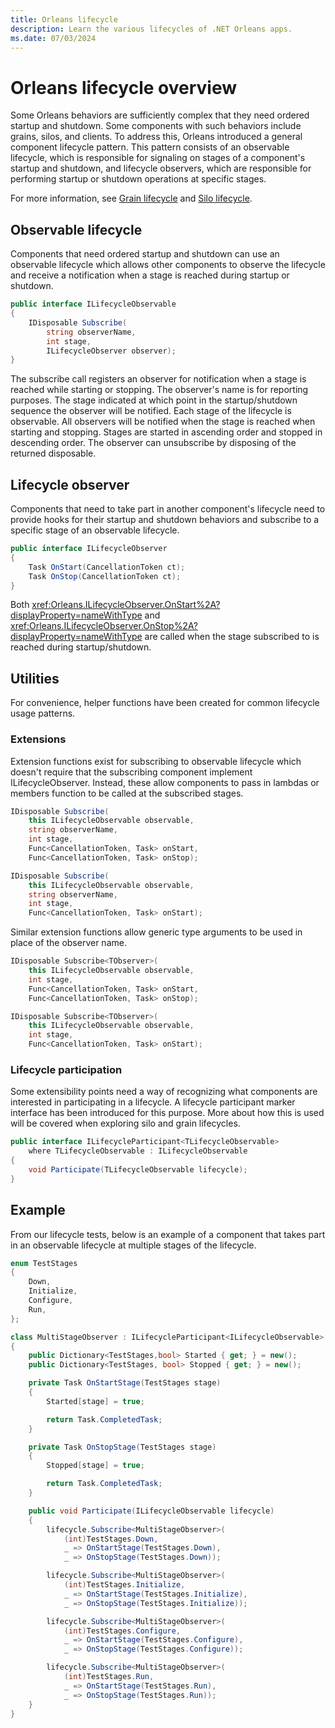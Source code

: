 ```yaml
---
title: Orleans lifecycle
description: Learn the various lifecycles of .NET Orleans apps.
ms.date: 07/03/2024
---
```


# Orleans lifecycle overview

Some Orleans behaviors are sufficiently complex that they need ordered startup and shutdown. Some components with such behaviors include grains, silos, and clients. To address this, Orleans introduced a general component lifecycle pattern. This pattern consists of an observable lifecycle, which is responsible for signaling on stages of a component's startup and shutdown, and lifecycle observers, which are responsible for performing startup or shutdown operations at specific stages.

For more information, see [Grain lifecycle](../grains/grain-lifecycle.md) and [Silo lifecycle](../host/silo-lifecycle.md).

## Observable lifecycle

Components that need ordered startup and shutdown can use an observable lifecycle which allows other components to observe the lifecycle and receive a notification when a stage is reached during startup or shutdown.

```csharp
public interface ILifecycleObservable
{
    IDisposable Subscribe(
        string observerName,
        int stage,
        ILifecycleObserver observer);
}
```

The subscribe call registers an observer for notification when a stage is reached while starting or stopping. The observer's name is for reporting purposes. The stage indicated at which point in the startup/shutdown sequence the observer will be notified. Each stage of the lifecycle is observable. All observers will be notified when the stage is reached when starting and stopping. Stages are started in ascending order and stopped in descending order. The observer can unsubscribe by disposing of the returned disposable.

## Lifecycle observer

Components that need to take part in another component's lifecycle need to provide hooks for their startup and shutdown behaviors and subscribe to a specific stage of an observable lifecycle.

```csharp
public interface ILifecycleObserver
{
    Task OnStart(CancellationToken ct);
    Task OnStop(CancellationToken ct);
}
```

Both <xref:Orleans.ILifecycleObserver.OnStart%2A?displayProperty=nameWithType> and <xref:Orleans.ILifecycleObserver.OnStop%2A?displayProperty=nameWithType> are called when the stage subscribed to is reached during startup/shutdown.

## Utilities

For convenience, helper functions have been created for common lifecycle usage patterns.

### Extensions

Extension functions exist for subscribing to observable lifecycle which doesn't require that the subscribing component implement ILifecycleObserver. Instead, these allow components to pass in lambdas or members function to be called at the subscribed stages.

```csharp
IDisposable Subscribe(
    this ILifecycleObservable observable,
    string observerName,
    int stage,
    Func<CancellationToken, Task> onStart,
    Func<CancellationToken, Task> onStop);

IDisposable Subscribe(
    this ILifecycleObservable observable,
    string observerName,
    int stage,
    Func<CancellationToken, Task> onStart);
```

Similar extension functions allow generic type arguments to be used in place of the observer name.

```csharp
IDisposable Subscribe<TObserver>(
    this ILifecycleObservable observable,
    int stage,
    Func<CancellationToken, Task> onStart,
    Func<CancellationToken, Task> onStop);

IDisposable Subscribe<TObserver>(
    this ILifecycleObservable observable,
    int stage,
    Func<CancellationToken, Task> onStart);
```

### Lifecycle participation

Some extensibility points need a way of recognizing what components are interested in participating in a lifecycle. A lifecycle participant marker interface has been introduced for this purpose. More about how this is used will be covered when exploring silo and grain lifecycles.

```csharp
public interface ILifecycleParticipant<TLifecycleObservable>
    where TLifecycleObservable : ILifecycleObservable
{
    void Participate(TLifecycleObservable lifecycle);
}
```

## Example

From our lifecycle tests, below is an example of a component that takes part in an observable lifecycle at multiple stages of the lifecycle.

```csharp
enum TestStages
{
    Down,
    Initialize,
    Configure,
    Run,
};

class MultiStageObserver : ILifecycleParticipant<ILifecycleObservable>
{
    public Dictionary<TestStages,bool> Started { get; } = new();
    public Dictionary<TestStages, bool> Stopped { get; } = new();

    private Task OnStartStage(TestStages stage)
    {
        Started[stage] = true;

        return Task.CompletedTask;
    }

    private Task OnStopStage(TestStages stage)
    {
        Stopped[stage] = true;

        return Task.CompletedTask;
    }

    public void Participate(ILifecycleObservable lifecycle)
    {
        lifecycle.Subscribe<MultiStageObserver>(
            (int)TestStages.Down,
            _ => OnStartStage(TestStages.Down),
            _ => OnStopStage(TestStages.Down));

        lifecycle.Subscribe<MultiStageObserver>(
            (int)TestStages.Initialize,
            _ => OnStartStage(TestStages.Initialize),
            _ => OnStopStage(TestStages.Initialize));

        lifecycle.Subscribe<MultiStageObserver>(
            (int)TestStages.Configure,
            _ => OnStartStage(TestStages.Configure),
            _ => OnStopStage(TestStages.Configure));

        lifecycle.Subscribe<MultiStageObserver>(
            (int)TestStages.Run,
            _ => OnStartStage(TestStages.Run),
            _ => OnStopStage(TestStages.Run));
    }
}
```
